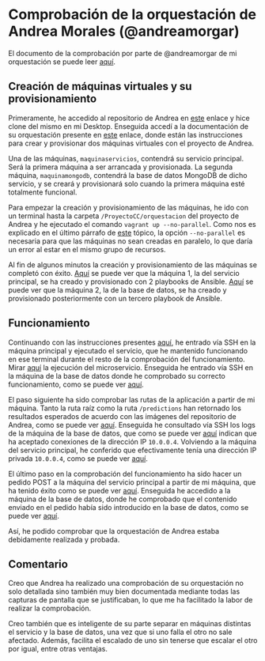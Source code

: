 # Comprobación de la orquestación de Andrea Morales (@andreamorgar)

El documento de la comprobación por parte de @andreamorgar de mi orquestación se puede leer [aquí](https://github.com/migueldgoncalves/CCproj_1819/blob/master/docs/Comprobacion_Hito5/comprobacion_provisionamiento_AndreaMorales.md).

## Creación de máquinas virtuales y su provisionamiento

Primeramente, he accedido al repositorio de Andrea en [este](https://github.com/andreamorgar/ProyectoCC) enlace y hice clone del mismo en mi Desktop. Enseguida accedí a la documentación de su orquestación presente en [este](https://github.com/andreamorgar/ProyectoCC/blob/master/docs/orquestacion_mv.md) enlace, donde están las instrucciones para crear y provisionar dos máquinas virtuales con el proyecto de Andrea.

Una de las máquinas, `maquinaservicios`, contendrá su servicio principal. Será la primera máquina a ser arrancada y provisionada. La segunda máquina, `maquinamongodb`, contendrá la base de datos MongoDB de dicho servicio, y se creará y provisionará solo cuando la primera máquina esté totalmente funcional.

Para empezar la creación y provisionamiento de las máquinas, he ido con un terminal hasta la carpeta `/ProyectoCC/orquestacion` del proyecto de Andrea y he ejecutado el comando `vagrant up --no-parallel`. Como nos es explicado en el último párrafo de [este](https://github.com/andreamorgar/ProyectoCC/blob/master/docs/orquestacion_mv.md#orquestaci%C3%B3n-de-m%C3%A1quinas-virtuales-1) tópico, la opción `--no-parallel` es necesaria para que las máquinas no sean creadas en paralelo, lo que daría un error al estar en el mismo grupo de recursos.

Al fin de algunos minutos la creación y provisionamiento de las máquinas se completó con éxito. [Aquí](https://github.com/migueldgoncalves/CCproj_1819/blob/master/docs/Comprobacion_Hito5/images_provision_MiguelGoncalves/Creacion_provisionamiento_maquina1.png) se puede ver que la máquina 1, la del servicio principal, se ha creado y provisionado con 2 playbooks de Ansible. [Aquí](https://github.com/migueldgoncalves/CCproj_1819/blob/master/docs/Comprobacion_Hito5/images_provision_MiguelGoncalves/Creacion_provisionamiento_maquina2.png) se puede ver que la máquina 2, la de la base de datos, se ha creado y provisionado posteriormente con un tercero playbook de Ansible.

## Funcionamiento

Continuando con las instrucciones presentes [aquí](https://github.com/andreamorgar/ProyectoCC/blob/master/docs/orquestacion_mv.md#funcionamiento--y-despliegue-del-proyecto), he entrado vía SSH en la máquina principal y ejecutado el servicio, que he mantenido funcionando en ese terminal durante el resto de la comprobación del funcionamiento. Mirar [aquí](https://github.com/migueldgoncalves/CCproj_1819/blob/master/docs/Comprobacion_Hito5/images_provision_MiguelGoncalves/Funcionamiento_maquina1_1.png) la ejecución del microservicio. Enseguida he entrado vía SSH en la máquina de la base de datos donde he comprobado su correcto funcionamiento, como se puede ver [aquí](https://github.com/migueldgoncalves/CCproj_1819/blob/master/docs/Comprobacion_Hito5/images_provision_MiguelGoncalves/Funcionamiento_maquina2_1.png).

El paso siguiente ha sido comprobar las rutas de la aplicación a partir de mi máquina. Tanto la ruta raíz como la ruta `/predictions` han retornado los resultados esperados de acuerdo con las imágenes del repositorio de Andrea, como se puede ver [aquí](https://github.com/migueldgoncalves/CCproj_1819/blob/master/docs/Comprobacion_Hito5/images_provision_MiguelGoncalves/Funcionamiento_maquina1_2.png). Enseguida he consultado vía SSH los logs de la máquina de la base de datos, que como se puede ver [aquí](https://github.com/migueldgoncalves/CCproj_1819/blob/master/docs/Comprobacion_Hito5/images_provision_MiguelGoncalves/Funcionamiento_maquina2_2.png) indican que ha aceptado conexiones de la dirección IP `10.0.0.4`. Volviendo a la máquina del servicio principal, he conferido que efectivamente tenía una dirección IP privada `10.0.0.4`, como se puede ver [aquí](https://github.com/migueldgoncalves/CCproj_1819/blob/master/docs/Comprobacion_Hito5/images_provision_MiguelGoncalves/Funcionamiento_maquina1_3.png).

El último paso en la comprobación del funcionamiento ha sido hacer un pedido POST a la máquina del servicio principal a partir de mi máquina, que ha tenido éxito como se puede ver [aquí](https://github.com/migueldgoncalves/CCproj_1819/blob/master/docs/Comprobacion_Hito5/images_provision_MiguelGoncalves/Funcionamiento_maquina_local.png). Enseguida he accedido a la máquina de la base de datos, donde he comprobado que el contenido enviado en el pedido había sido introducido en la base de datos, como se puede ver [aquí](https://github.com/migueldgoncalves/CCproj_1819/blob/master/docs/Comprobacion_Hito5/images_provision_MiguelGoncalves/Funcionamiento_maquina2_3.png).

Así, he podido comprobar que la orquestación de Andrea estaba debidamente realizada y probada.

## Comentario

Creo que Andrea ha realizado una comprobación de su orquestación no solo detallada sino también muy bien documentada mediante todas las capturas de pantalla que se justificaban, lo que me ha facilitado la labor de realizar la comprobación.

Creo también que es inteligente de su parte separar en máquinas distintas el servicio y la base de datos, una vez que si uno falla el otro no sale afectado. Además, facilita el escalado de uno sin tenerse que escalar el otro por igual, entre otras ventajas.